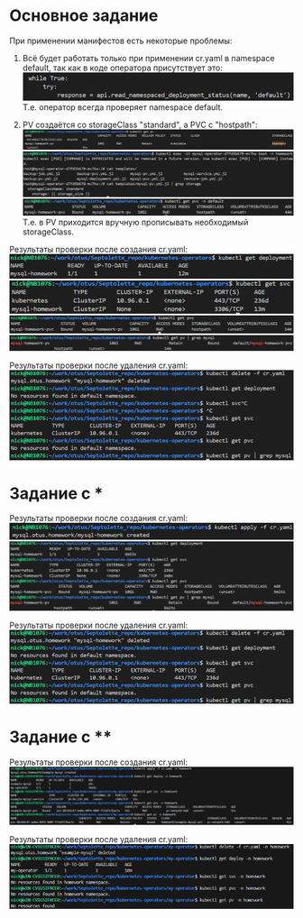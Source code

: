 # Основное задание
При применении манифестов есть некоторые проблемы:

1. Всё будет работать только при применении cr.yaml в namespace default, так как в коде оператора присутствует это: 
![alt text](images/image.png)
Т.е. оператор всегда проверяет namespace default.

2. PV создаётся со storageClass "standard", а PVC c "hostpath":
![alt text](images/image-1.png)
![alt text](images/image-3.png)
![alt text](images/image-2.png)
Т.е. в PV приходится вручную прописывать необходимый storageClass.

Результаты проверки после создания cr.yaml:
![alt text](images/image-4.png)
![alt text](images/image-5.png)
![alt text](images/image-6.png)
![alt text](images/image-7.png)

Результаты проверки после удаления cr.yaml:
![alt text](images/image-8.png)

# Задание с *
Результаты проверки после создания cr.yaml:
![alt text](images/image-9.png)
![alt text](images/image-10.png)

Результаты проверки после удаления cr.yaml:
![alt text](images/image-11.png)

# Задание с **
Результаты проверки после создания cr.yaml:
![alt text](images/image-12.png)

Результаты проверки после удаления cr.yaml:
![alt text](images/image-13.png)
